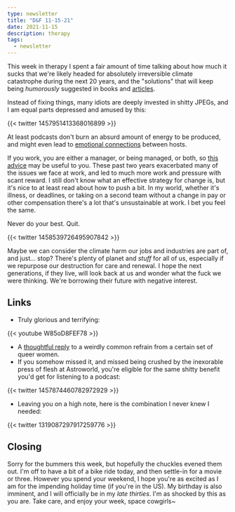 ```yaml
---
type: newsletter
title: "D&F 11-15-21"
date: 2021-11-15
description: therapy
tags:
  - newsletter
---
```


This week in therapy I spent a fair amount of time talking about how much it sucks that we're likely headed for absolutely irreversible climate catastrophe during the next 20 years, and the "solutions" that will keep being _humorously_ suggested in books and [articles](https://www.gawker.com/politics/the-joe-manchin-trolley-problem). 

Instead of fixing things, many idiots are deeply invested in shitty JPEGs, and I am equal parts depressed and amused by this:

{{< twitter 1457951413368016899 >}}

At least podcasts don't burn an absurd amount of energy to be produced, and might even lead to [emotional connections](https://melmagazine.com/en-us/story/male-bonding-podcasts) between hosts.

If you work, you are either a manager, or being managed, or both, so [this advice](https://mailchi.mp/6b14bafbed92/math-you-will-actually-use?e=92ed4a22a0) may be useful to you. These past two years exacerbated many of the issues we face at work, and led to much more work and pressure with scant reward. I still don't know what an effective strategy for change is, but it's nice to at least read about how to push a bit. In my world, whether it's illness, or deadlines, or taking on a second team without a change in pay or other compensation there's a lot that's unsustainable at work. I bet you feel the same.

Never do your best. Quit.

{{< twitter 1458539726495907842 >}}

Maybe we can consider the climate harm our jobs and industries are part of, and just... stop? There's plenty of planet and _stuff_ for all of us, especially if we repurpose our destruction for care and renewal. I hope the next generations, if they live, will look back at us and wonder what the fuck we were thinking. We're borrowing their future with negative interest.

## Links

- Truly glorious and terrifying:

{{< youtube W85oD8FEF78 >}}

- A [thoughtful reply](https://xtramagazine.com/love-sex/lesbian-trans-women-attraction-179626) to a weirdly common refrain from a certain set of queer women. 
- If you somehow missed it, and missed being crushed by the inexorable press of flesh at Astroworld, you're eligible for the same shitty benefit you'd get for listening to a podcast:

{{< twitter 1457874460782972929 >}}

- Leaving you on a high note, here is the combination I never knew I needed: 

{{< twitter 1319087297917259776 >}}

## Closing

Sorry for the bummers this week, but hopefully the chuckles evened them out. I'm off to have a bit of a bike ride today, and then settle-in for a movie or three. However you spend your weekend, I hope you're as excited as I am for the impending holiday time (if you're in the US). My birthday is also imminent, and I will officially be in my _late thirties_. I'm as shocked by this as you are. Take care, and enjoy your week, space cowgirls~